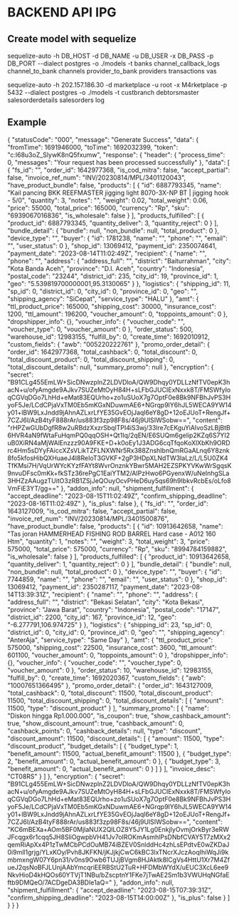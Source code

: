 # BACKEND API IPG

## Create model with sequelize
sequelize-auto -h DB_HOST -d DB_NAME -u DB_USER -x DB_PASS -p DB_PORT --dialect postgres -o ./models -t banks channel_callback_logs channel_to_bank channels provider_to_bank providers transactions vas

sequelize-auto -h 202.157.186.30 -d marketplace -u root -x M4rketplace -p 5432 --dialect postgres -o ./models -t custbranch debtorsmaster salesorderdetails salesorders log

## Example
{
    "statusCode": "000",
    "message": "Generate Success",
    "data": {
        "fromTime": 1691946000,
        "toTime": 1692032399,
        "token": "c:l68u3oZ_SlywK8nQ5fxumw",
        "response": {
            "header": {
                "process_time": 0,
                "messages": "Your request has been processed successfully"
            },
            "data": [
                {
                    "fs_id": "",
                    "order_id": 1642977368,
                    "is_cod_mitra": false,
                    "accept_partial": false,
                    "invoice_ref_num": "INV/20230814/MPL/3401120043",
                    "have_product_bundle": false,
                    "products": [
                        {
                            "id": 6887793345,
                            "name": "Kail pancing BKK REEFMASTER jigging light 8070-3X-NP BT | jigging hook - 5/0",
                            "quantity": 3,
                            "notes": "",
                            "weight": 0.02,
                            "total_weight": 0.06,
                            "price": 55000,
                            "total_price": 165000,
                            "currency": "Rp",
                            "sku": "6939067016836",
                            "is_wholesale": false
                        }
                    ],
                    "products_fulfilled": [
                        {
                            "product_id": 6887793345,
                            "quantity_deliver": 3,
                            "quantity_reject": 0
                        }
                    ],
                    "bundle_detail": {
                        "bundle": null,
                        "non_bundle": null,
                        "total_product": 0
                    },
                    "device_type": "",
                    "buyer": {
                        "id": 1781238,
                        "name": "",
                        "phone": "",
                        "email": "",
                        "user_status": 0
                    },
                    "shop_id": 13069412,
                    "payment_id": 2350074641,
                    "payment_date": "2023-08-14T11:02:49Z",
                    "recipient": {
                        "name": "",
                        "phone": "",
                        "address": {
                            "address_full": "",
                            "district": "Baiturrahman",
                            "city": "Kota Banda Aceh",
                            "province": "D.I. Aceh",
                            "country": "Indonesia",
                            "postal_code": "23244",
                            "district_id": 235,
                            "city_id": 19,
                            "province_id": 1,
                            "geo": "5.539819700000001,95.3130065"
                        }
                    },
                    "logistics": {
                        "shipping_id": 11,
                        "sp_id": 0,
                        "district_id": 0,
                        "city_id": 0,
                        "province_id": 0,
                        "geo": "",
                        "shipping_agency": "SiCepat",
                        "service_type": "HALU"
                    },
                    "amt": {
                        "ttl_product_price": 165000,
                        "shipping_cost": 30000,
                        "insurance_cost": 1200,
                        "ttl_amount": 196200,
                        "voucher_amount": 0,
                        "toppoints_amount": 0
                    },
                    "dropshipper_info": {},
                    "voucher_info": {
                        "voucher_code": "",
                        "voucher_type": 0,
                        "voucher_amount": 0
                    },
                    "order_status": 500,
                    "warehouse_id": 12983155,
                    "fulfill_by": 0,
                    "create_time": 1692010912,
                    "custom_fields": {
                        "awb": "005220222761"
                    },
                    "promo_order_detail": {
                        "order_id": 1642977368,
                        "total_cashback": 0,
                        "total_discount": 0,
                        "total_discount_product": 0,
                        "total_discount_shipping": 0,
                        "total_discount_details": null,
                        "summary_promo": null
                    },
                    "encryption": {
                        "secret": "B91CLg455EmLW+SicDNwzplnZ2LDVDloA/QW9Dhqy0YDLLzNfTV0epK3hacN+u/ofyAmgde9AJkv7SUZeMtOyH84H+sLFbGJUCIExNxxk8T/FMSWfyIoqCGVqDGo7LhHd+eMat83EQUrho+zo1uSUoX7g7OptF0e8Bk9NFBhJvPS3HyoF5Je/LCdCPjaVxTM0Eb5mKGxNDuwmAE6+NGrqp9lY6hJL5WECA9YW14y01+lBW9LxJndd9jAhnAZLxrLfYE35GvEOjJaql6eY8gD+12oEJUoT+RengJf+7CZJ6I/AzB4tyF888rAr/us883f3zp98F8s/46j9UlSIWSobw==",
                        "content": "rHPZwGUbDgfR8w2uRBdzXxzrSbqlTPI4iS3wj/33lre7cEKguYiAIvoSzLBjBtB6HVR4aN9fWtaFuHqmPQ0qqOSH+Qt1Iq/2qEN/E6SUQm6gelip2KZq6S7YI2uB0XiRN4aMjWAlEnzzz90A9FKE+D+k0oEy1J3ADG6cqTfqoKoXlXbKh9ORDrc4Hm5sDYyFAiccXZsVLikTZFLNXWNr5Rx388ZnshIbnQmRGaALnq6Y8znk8fo5kfosHibQXHuaeJ4I8ReIoT3GVKF+2gP3HDpXLNdTW3IaLz/L/L5U0ZK4TfKMsi7H/VqUrWYcKYzfFAYt8WvrOnznkYBwr5MAH2EZSPKYVKwWrSgqsK9nvuDFsc0mKk+fkSTz36rePgC1EaiYTM2/AIPzHwo6PGyenxW/uNeInhgSLa3HHZzAAugzTUitO3zRB1ZSjJeQOuyOcvPHeD6uy5qs69h9IbkvRcbEs/oLfo8VmFiE3YT/gg=="
                    },
                    "addon_info": null,
                    "shipment_fulfillment": {
                        "accept_deadline": "2023-08-15T11:02:49Z",
                        "confirm_shipping_deadline": "2023-08-16T11:02:49Z"
                    },
                    "is_plus": false
                },
                {
                    "fs_id": "",
                    "order_id": 1643127009,
                    "is_cod_mitra": false,
                    "accept_partial": false,
                    "invoice_ref_num": "INV/20230814/MPL/3401500876",
                    "have_product_bundle": false,
                    "products": [
                        {
                            "id": 10913642658,
                            "name": "Tas joran HAMMERHEAD FISHING ROD BARREL Hard case - A012 160 Htm",
                            "quantity": 1,
                            "notes": "",
                            "weight": 3,
                            "total_weight": 3,
                            "price": 575000,
                            "total_price": 575000,
                            "currency": "Rp",
                            "sku": "8994784159882",
                            "is_wholesale": false
                        }
                    ],
                    "products_fulfilled": [
                        {
                            "product_id": 10913642658,
                            "quantity_deliver": 1,
                            "quantity_reject": 0
                        }
                    ],
                    "bundle_detail": {
                        "bundle": null,
                        "non_bundle": null,
                        "total_product": 0
                    },
                    "device_type": "",
                    "buyer": {
                        "id": 7744859,
                        "name": "",
                        "phone": "",
                        "email": "",
                        "user_status": 0
                    },
                    "shop_id": 13069412,
                    "payment_id": 2350287117,
                    "payment_date": "2023-08-14T13:39:31Z",
                    "recipient": {
                        "name": "",
                        "phone": "",
                        "address": {
                            "address_full": "",
                            "district": "Bekasi Selatan",
                            "city": "Kota Bekasi",
                            "province": "Jawa Barat",
                            "country": "Indonesia",
                            "postal_code": "17147",
                            "district_id": 2200,
                            "city_id": 167,
                            "province_id": 12,
                            "geo": "-6.277791,106.974725"
                        }
                    },
                    "logistics": {
                        "shipping_id": 23,
                        "sp_id": 0,
                        "district_id": 0,
                        "city_id": 0,
                        "province_id": 0,
                        "geo": "",
                        "shipping_agency": "AnterAja",
                        "service_type": "Same Day"
                    },
                    "amt": {
                        "ttl_product_price": 575000,
                        "shipping_cost": 22500,
                        "insurance_cost": 3600,
                        "ttl_amount": 601100,
                        "voucher_amount": 0,
                        "toppoints_amount": 0
                    },
                    "dropshipper_info": {},
                    "voucher_info": {
                        "voucher_code": "",
                        "voucher_type": 0,
                        "voucher_amount": 0
                    },
                    "order_status": 10,
                    "warehouse_id": 12983155,
                    "fulfill_by": 0,
                    "create_time": 1692020367,
                    "custom_fields": {
                        "awb": "10007651366495"
                    },
                    "promo_order_detail": {
                        "order_id": 1643127009,
                        "total_cashback": 0,
                        "total_discount": 11500,
                        "total_discount_product": 11500,
                        "total_discount_shipping": 0,
                        "total_discount_details": [
                            {
                                "amount": 11500,
                                "type": "discount_product"
                            }
                        ],
                        "summary_promo": [
                            {
                                "name": "Diskon hingga Rp1.000.000",
                                "is_coupon": true,
                                "show_cashback_amount": true,
                                "show_discount_amount": true,
                                "cashback_amount": 0,
                                "cashback_points": 0,
                                "cashback_details": null,
                                "type": "discount",
                                "discount_amount": 11500,
                                "discount_details": [
                                    {
                                        "amount": 11500,
                                        "type": "discount_product",
                                        "budget_details": [
                                            {
                                                "budget_type": 1,
                                                "benefit_amount": 11500,
                                                "actual_benefit_amount": 11500
                                            },
                                            {
                                                "budget_type": 2,
                                                "benefit_amount": 0,
                                                "actual_benefit_amount": 0
                                            },
                                            {
                                                "budget_type": 3,
                                                "benefit_amount": 0,
                                                "actual_benefit_amount": 0
                                            }
                                        ]
                                    }
                                ],
                                "invoice_desc": "CT08RS"
                            }
                        ]
                    },
                    "encryption": {
                        "secret": "B91CLg455EmLW+SicDNwzplnZ2LDVDloA/QW9Dhqy0YDLLzNfTV0epK3hacN+u/ofyAmgde9AJkv7SUZeMtOyH84H+sLFbGJUCIExNxxk8T/FMSWfyIoqCGVqDGo7LhHd+eMat83EQUrho+zo1uSUoX7g7OptF0e8Bk9NFBhJvPS3HyoF5Je/LCdCPjaVxTM0Eb5mKGxNDuwmAE6+NGrqp9lY6hJL5WECA9YW14y01+lBW9LxJndd9jAhnAZLxrLfYE35GvEOjJaql6eY8gD+12oEJUoT+RengJf+7CZJ6I/AzB4tyF888rAr/us883f3zp98F8s/46j9UlSIWSobw==",
                        "content": "KC6mBEXa+AOm5BF0MjlaNUX2QlLOZ8Y5JY1Lg0EnkjIyOvmjOrkByr3eRWJFcqgx6r1cqq5JH8SliOgwpbVH41Jv7oIROKmAsmhlPsDNbfCVAY5T7zMXx2qemRiApXx4P1zTwMCbPCdOuMB74iBZEV0SnlddHc4zhLsEPdtvE0wZKDaJ0i9mll1grjg/YLxKOy/Pvh8JKFKN/jKJjkjCwC6kBC3lxTNcrXJczAoqIhiWqJi9kmbmxngW07Y6pn31/v0ns9Owb6TUJjBVgm8HJAktk8ICgVs4HttU1Xr7M4ZfueJ2qsNoBFJLUnjAAbYmcqriEERBStU2TuR+HFDMbWYdX/uEUC3XcL6ee9NkvHioD4kHQOs60YTVjT1NBu/bZscptnY1FKe7jTwAE2Sm1b3VWUHqNGfaEftb9DMQeO/7ACDgeDA3BDIe1aQ="
                    },
                    "addon_info": null,
                    "shipment_fulfillment": {
                        "accept_deadline": "2023-08-15T07:39:31Z",
                        "confirm_shipping_deadline": "2023-08-15T14:00:00Z"
                    },
                    "is_plus": false
                }
            ]
        }
    }
}